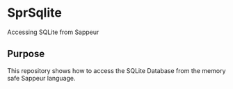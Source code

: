 # SprSqlite
Accessing SQLite from Sappeur

## Purpose

This repository shows how to access the SQLite Database from the memory safe
Sappeur language.
